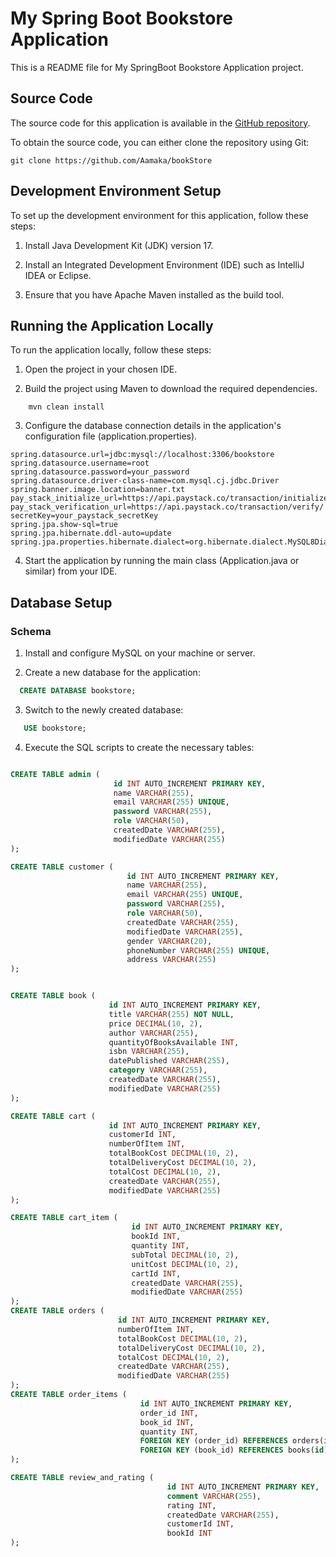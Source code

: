 # My Spring Boot Bookstore Application

This is a README file for  My SpringBoot Bookstore Application project.

## Source Code

The source code for this application is available in the [GitHub repository](https://github.com/Aamaka/bookStore).

To obtain the source code, you can either clone the repository using Git:

```shell
git clone https://github.com/Aamaka/bookStore
````

## Development Environment Setup
To set up the development environment for this application, follow these steps:

1. Install Java Development Kit (JDK) version 17.

2. Install an Integrated Development Environment (IDE) such as IntelliJ IDEA or Eclipse.

3. Ensure that you have Apache Maven installed as the build tool.

## Running the Application Locally
To run the application locally, follow these steps:

1. Open the project in your chosen IDE.

2. Build the project using Maven to download the required dependencies.

````shell
    mvn clean install
````
3. Configure the database connection details in the application's configuration file (application.properties).

````properties
spring.datasource.url=jdbc:mysql://localhost:3306/bookstore
spring.datasource.username=root
spring.datasource.password=your_password
spring.datasource.driver-class-name=com.mysql.cj.jdbc.Driver
spring.banner.image.location=banner.txt
pay_stack_initialize_url=https://api.paystack.co/transaction/initialize
pay_stack_verification_url=https://api.paystack.co/transaction/verify/
secretKey=your_paystack_secretKey
spring.jpa.show-sql=true
spring.jpa.hibernate.ddl-auto=update
spring.jpa.properties.hibernate.dialect=org.hibernate.dialect.MySQL8Dialect
````
4. Start the application by running the main class (Application.java or similar) from your IDE.



## Database Setup

### Schema
1. Install and configure MySQL on your machine or server.

2. Create a new database for the application:

```sql
  CREATE DATABASE bookstore;
```
3. Switch to the newly created database:
 ```sql
    USE bookstore;
```
4. Execute the SQL scripts to create the necessary tables:
```sql

CREATE TABLE admin (
                       id INT AUTO_INCREMENT PRIMARY KEY,
                       name VARCHAR(255),
                       email VARCHAR(255) UNIQUE,
                       password VARCHAR(255),
                       role VARCHAR(50),
                       createdDate VARCHAR(255),
                       modifiedDate VARCHAR(255)
);

CREATE TABLE customer (
                          id INT AUTO_INCREMENT PRIMARY KEY,
                          name VARCHAR(255),
                          email VARCHAR(255) UNIQUE,
                          password VARCHAR(255),
                          role VARCHAR(50),
                          createdDate VARCHAR(255),
                          modifiedDate VARCHAR(255),
                          gender VARCHAR(20),
                          phoneNumber VARCHAR(255) UNIQUE,
                          address VARCHAR(255)
);


CREATE TABLE book (
                      id INT AUTO_INCREMENT PRIMARY KEY,
                      title VARCHAR(255) NOT NULL,
                      price DECIMAL(10, 2),
                      author VARCHAR(255),
                      quantityOfBooksAvailable INT,
                      isbn VARCHAR(255),
                      datePublished VARCHAR(255),
                      category VARCHAR(255),
                      createdDate VARCHAR(255),
                      modifiedDate VARCHAR(255)
);

CREATE TABLE cart (
                      id INT AUTO_INCREMENT PRIMARY KEY,
                      customerId INT,
                      numberOfItem INT,
                      totalBookCost DECIMAL(10, 2),
                      totalDeliveryCost DECIMAL(10, 2),
                      totalCost DECIMAL(10, 2),
                      createdDate VARCHAR(255),
                      modifiedDate VARCHAR(255)
);

CREATE TABLE cart_item (
                           id INT AUTO_INCREMENT PRIMARY KEY,
                           bookId INT,
                           quantity INT,
                           subTotal DECIMAL(10, 2),
                           unitCost DECIMAL(10, 2),
                           cartId INT,
                           createdDate VARCHAR(255),
                           modifiedDate VARCHAR(255)
);
CREATE TABLE orders (
                        id INT AUTO_INCREMENT PRIMARY KEY,
                        numberOfItem INT,
                        totalBookCost DECIMAL(10, 2),
                        totalDeliveryCost DECIMAL(10, 2),
                        totalCost DECIMAL(10, 2),
                        createdDate VARCHAR(255),
                        modifiedDate VARCHAR(255)
);
CREATE TABLE order_items (
                             id INT AUTO_INCREMENT PRIMARY KEY,
                             order_id INT,
                             book_id INT,
                             quantity INT,
                             FOREIGN KEY (order_id) REFERENCES orders(id),
                             FOREIGN KEY (book_id) REFERENCES books(id)
);

CREATE TABLE review_and_rating (
                                   id INT AUTO_INCREMENT PRIMARY KEY,
                                   comment VARCHAR(255),
                                   rating INT,
                                   createdDate VARCHAR(255),
                                   customerId INT,
                                   bookId INT
);


```